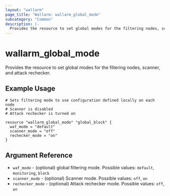 ```yaml
---
layout: "wallarm"
page_title: "Wallarm: wallarm_global_mode"
subcategory: "Common"
description: |-
  Provides the resource to set global modes for the filtering nodes, scanner, and attack rechecker.
---
```


# wallarm_global_mode

  Provides the resource to set global modes for the filtering nodes, scanner, and attack rechecker.

## Example Usage

```hcl
# Sets filtering mode to use configuration defined locally on each node
# Scanner is disabled
# Attack rechecker is turned on

resource "wallarm_global_mode" "global_block" {
  waf_mode = "default"
  scanner_mode = "off"
  rechecker_mode = "on"
}

```

## Argument Reference

* `waf_mode` - (optional) global filtering mode. Possible values: `default`, `monitoring`, `block`
* `scanner_mode` - (optional) Scanner mode. Possible values: `off`, `on`
* `rechecker_mode` - (optional) Attack rechecker mode. Possible values: `off`, `on`
